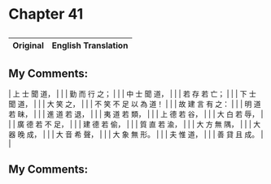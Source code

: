 # Chapter 41
## 

| Original | English Translation |
| -: | -- |


## My Comments:

| 上 士 聞 道， |  |
| 勤 而 行 之； |  |
| 中 士 聞 道， |  |
| 若 存 若 亡； |  |
| 下 士 聞 道， |  |
| 大 笑 之， |  |
| 不 笑 不 足 以 為 道！ |  |
| 故 建 言 有 之： |  |
| 明 道 若 昧， |  |
| 進 道 若 退， |  |
| 夷 道 若 類， |  |
| 上 德 若 谷， |  |
| 大 白 若 辱， |  |
| 廣 德 若 不 足， |  |
| 建 德 若 偷， |  |
| 質 直 若 渝， |  |
| 大 方 無 隅， |  |
| 大 器 晚 成， |  |
| 大 音 希 聲， |  |
| 大 象 無 形。 |  |
| 夫 惟 道， |  |
| 善 貸 且 成。 |  |


## My Comments:

